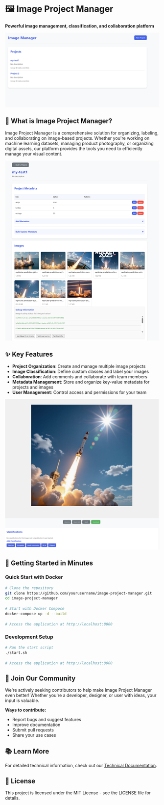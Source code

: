# 🖼️ Image Project Manager

**Powerful image management, classification, and collaboration platform**

![Projects Overview](1readme_imgs/projects.png)

## 🚀 What is Image Project Manager?

Image Project Manager is a comprehensive solution for organizing, labeling, and collaborating on image-based projects. Whether you're working on machine learning datasets, managing product photography, or organizing digital assets, our platform provides the tools you need to efficiently manage your visual content.

![Project Dashboard](1readme_imgs/project-dashboard.png)

## ✨ Key Features

- **Project Organization**: Create and manage multiple image projects
- **Image Classification**: Define custom classes and label your images
- **Collaboration**: Add comments and collaborate with team members
- **Metadata Management**: Store and organize key-value metadata for projects and images
- **User Management**: Control access and permissions for your team

![Individual Image View](1readme_imgs/individual_img-view.png)

## 🔧 Getting Started in Minutes

### Quick Start with Docker

```bash
# Clone the repository
git clone https://github.com/yourusername/image-project-manager.git
cd image-project-manager

# Start with Docker Compose
docker-compose up -d --build

# Access the application at http://localhost:8000
```

### Development Setup

```bash
# Run the start script
./start.sh

# Access the application at http://localhost:8000
```

## 🤝 Join Our Community

We're actively seeking contributors to help make Image Project Manager even better! Whether you're a developer, designer, or user with ideas, your input is valuable.

**Ways to contribute:**
- Report bugs and suggest features
- Improve documentation
- Submit pull requests
- Share your use cases

## 📚 Learn More

For detailed technical information, check out our [Technical Documentation](technical-readme.md).

## 📝 License

This project is licensed under the MIT License - see the LICENSE file for details.
